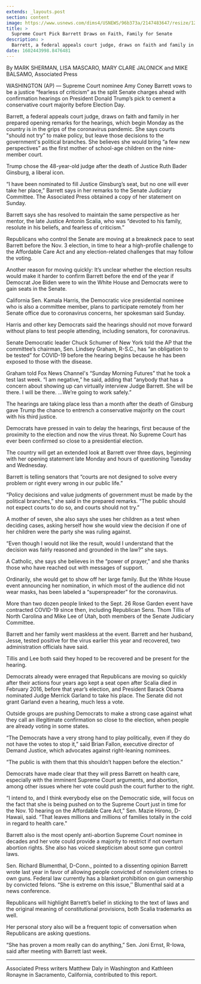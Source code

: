 ```yaml
--- 
extends: _layouts.post 
section: content 
image: https://www.usnews.com/dims4/USNEWS/96b373a/2147483647/resize/1200x%3E/quality/85/?url=http%3A%2F%2Fmedia.beam.usnews.com%2F5d%2Ffd79b384d30226b364cb7fec2d65a0%2Fmedia%3Abe79d2b2ea3c40868bf8670df046ba9cSupreme_Court_Barrett_26383.jpg 
title: > 
  Supreme Court Pick Barrett Draws on Faith, Family for Senate 
description: > 
  Barrett, a federal appeals court judge, draws on faith and family in her prepared opening remarks for the hearings, which begin Monday as the country is in the grips of the coronavirus pandemic.“I am negative,” he said, adding that “anybody that has a concern about showing up can virtually interview Judge Barrett.No Supreme Court has ever been confirmed so close to a presidential election.Barrett also is the most openly anti-abortion Supreme Court nominee in decades and her vote could provide a majority to restrict if not overturn abortion rights.“She has proven a mom really can do anything,” Sen. Joni Ernst, R-Iowa, said after meeting with Barrett last week. 
date: 1602443998.8476481 
--- 
```

By MARK SHERMAN, LISA MASCARO, MARY CLARE JALONICK and MIKE BALSAMO, Associated Press

WASHINGTON (AP) — Supreme Court nominee Amy Coney Barrett vows to be a justice “fearless of criticism” as the split Senate charges ahead with confirmation hearings on President Donald Trump’s pick to cement a conservative court majority before Election Day.

Barrett, a federal appeals court judge, draws on faith and family in her prepared opening remarks for the hearings, which begin Monday as the country is in the grips of the coronavirus pandemic. She says courts "should not try” to make policy, but leave those decisions to the government's political branches. She believes she would bring “a few new perspectives” as the first mother of school-age children on the nine-member court.

Trump chose the 48-year-old judge after the death of Justice Ruth Bader Ginsburg, a liberal icon.

“I have been nominated to fill Justice Ginsburg’s seat, but no one will ever take her place,” Barrett says in her remarks to the Senate Judiciary Committee. The Associated Press obtained a copy of her statement on Sunday.

Barrett says she has resolved to maintain the same perspective as her mentor, the late Justice Antonin Scalia, who was “devoted to his family, resolute in his beliefs, and fearless of criticism.”

Republicans who control the Senate are moving at a breakneck pace to seat Barrett before the Nov. 3 election, in time to hear a high-profile challenge to the Affordable Care Act and any election-related challenges that may follow the voting.

Another reason for moving quickly: It’s unclear whether the election results would make it harder to confirm Barrett before the end of the year if Democrat Joe Biden were to win the White House and Democrats were to gain seats in the Senate.

California Sen. Kamala Harris, the Democratic vice presidential nominee who is also a committee member, plans to participate remotely from her Senate office due to coronavirus concerns, her spokesman said Sunday.

Harris and other key Democrats said the hearings should not move forward without plans to test people attending, including senators, for coronavirus.

Senate Democratic leader Chuck Schumer of New York told the AP that the committee’s chairman, Sen. Lindsey Graham, R-S.C., has “an obligation to be tested” for COVID-19 before the hearing begins because he has been exposed to those with the disease.

Graham told Fox News Channel's “Sunday Morning Futures” that he took a test last week. “I am negative,” he said, adding that “anybody that has a concern about showing up can virtually interview Judge Barrett. She will be there. I will be there. ...We’re going to work safely.”

The hearings are taking place less than a month after the death of Ginsburg gave Trump the chance to entrench a conservative majority on the court with his third justice.

Democrats have pressed in vain to delay the hearings, first because of the proximity to the election and now the virus threat. No Supreme Court has ever been confirmed so close to a presidential election.

The country will get an extended look at Barrett over three days, beginning with her opening statement late Monday and hours of questioning Tuesday and Wednesday.

Barrett is telling senators that “courts are not designed to solve every problem or right every wrong in our public life.”

“Policy decisions and value judgments of government must be made by the political branches,” she said in the prepared remarks. “The public should not expect courts to do so, and courts should not try.”

A mother of seven, she also says she uses her children as a test when deciding cases, asking herself how she would view the decision if one of her children were the party she was ruling against.

“Even though I would not like the result, would I understand that the decision was fairly reasoned and grounded in the law?” she says.

A Catholic, she says she believes in the “power of prayer," and she thanks those who have reached out with messages of support.

Ordinarily, she would get to show off her large family. But the White House event announcing her nomination, in which most of the audience did not wear masks, has been labeled a “superspreader” for the coronavirus.

More than two dozen people linked to the Sept. 26 Rose Garden event have contracted COVID-19 since then, including Republican Sens. Thom Tillis of North Carolina and Mike Lee of Utah, both members of the Senate Judiciary Committee.

Barrett and her family went maskless at the event. Barrett and her husband, Jesse, tested positive for the virus earlier this year and recovered, two administration officials have said.

Tillis and Lee both said they hoped to be recovered and be present for the hearing.

Democrats already were enraged that Republicans are moving so quickly after their actions four years ago kept a seat open after Scalia died in February 2016, before that year’s election, and President Barack Obama nominated Judge Merrick Garland to take his place. The Senate did not grant Garland even a hearing, much less a vote.

Outside groups are pushing Democrats to make a strong case against what they call an illegitimate confirmation so close to the election, when people are already voting in some states.

“The Democrats have a very strong hand to play politically, even if they do not have the votes to stop it,” said Brian Fallon, executive director of Demand Justice, which advocates against right-leaning nominees.

“The public is with them that this shouldn’t happen before the election.”

Democrats have made clear that they will press Barrett on health care, especially with the imminent Supreme Court arguments, and abortion, among other issues where her vote could push the court further to the right.

“I intend to, and I think everybody else on the Democratic side, will focus on the fact that she is being pushed on to the Supreme Court just in time for the Nov. 10 hearing on the Affordable Care Act,” Sen. Mazie Hirono, D-Hawaii, said. “That leaves millions and millions of families totally in the cold in regard to health care."

Barrett also is the most openly anti-abortion Supreme Court nominee in decades and her vote could provide a majority to restrict if not overturn abortion rights. She also has voiced skepticism about some gun control laws.

Sen. Richard Blumenthal, D-Conn., pointed to a dissenting opinion Barrett wrote last year in favor of allowing people convicted of nonviolent crimes to own guns. Federal law currently has a blanket prohibition on gun ownership by convicted felons. “She is extreme on this issue,’’ Blumenthal said at a news conference.

Republicans will highlight Barrett’s belief in sticking to the text of laws and the original meaning of constitutional provisions, both Scalia trademarks as well.

Her personal story also will be a frequent topic of conversation when Republicans are asking questions.

“She has proven a mom really can do anything,” Sen. Joni Ernst, R-Iowa, said after meeting with Barrett last week.

___

Associated Press writers Matthew Daly in Washington and Kathleen Ronayne in Sacramento, California, contributed to this report.